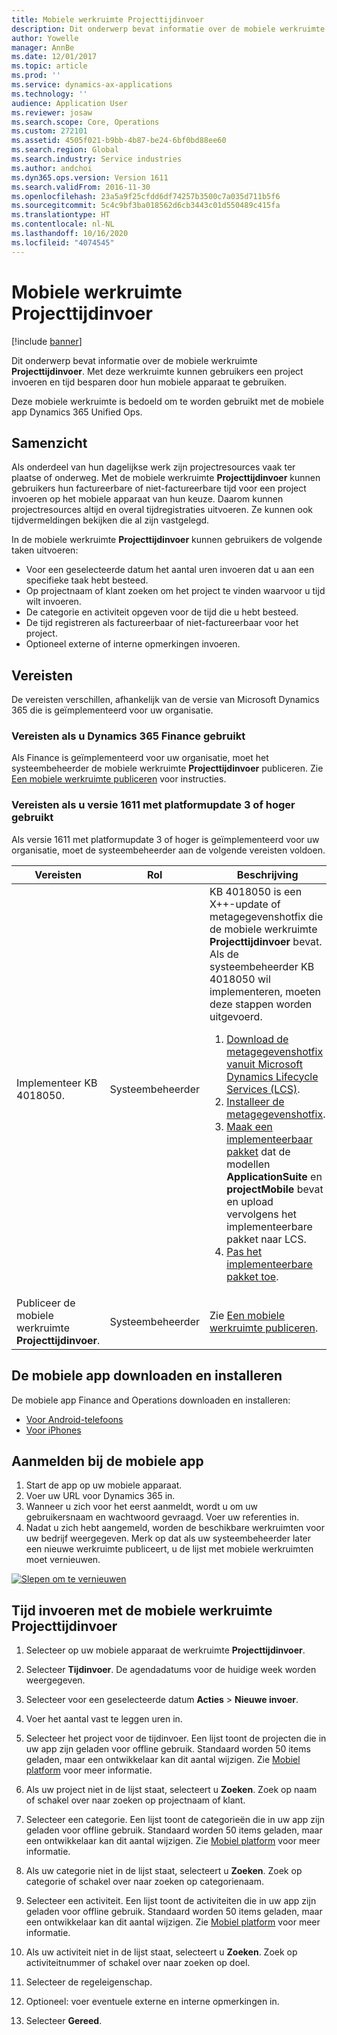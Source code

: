 ```yaml
---
title: Mobiele werkruimte Projecttijdinvoer
description: Dit onderwerp bevat informatie over de mobiele werkruimte Projecttijdinvoer. Met deze werkruimte kunnen gebruikers een project invoeren en tijd besparen door hun mobiele apparaat te gebruiken.
author: Yowelle
manager: AnnBe
ms.date: 12/01/2017
ms.topic: article
ms.prod: ''
ms.service: dynamics-ax-applications
ms.technology: ''
audience: Application User
ms.reviewer: josaw
ms.search.scope: Core, Operations
ms.custom: 272101
ms.assetid: 4505f021-b9bb-4b87-be24-6bf0bd88ee60
ms.search.region: Global
ms.search.industry: Service industries
ms.author: andchoi
ms.dyn365.ops.version: Version 1611
ms.search.validFrom: 2016-11-30
ms.openlocfilehash: 23a5a9f25cfdd6df74257b3500c7a035d711b5f6
ms.sourcegitcommit: 5c4c9bf3ba018562d6cb3443c01d550489c415fa
ms.translationtype: HT
ms.contentlocale: nl-NL
ms.lasthandoff: 10/16/2020
ms.locfileid: "4074545"
---
```

# <a name="project-time-entry-mobile-workspace"></a>Mobiele werkruimte Projecttijdinvoer

[!include [banner](../includes/banner.md)]

Dit onderwerp bevat informatie over de mobiele werkruimte **Projecttijdinvoer**. Met deze werkruimte kunnen gebruikers een project invoeren en tijd besparen door hun mobiele apparaat te gebruiken.

Deze mobiele werkruimte is bedoeld om te worden gebruikt met de mobiele app Dynamics 365 Unified Ops. 

## <a name="overview"></a>Samenzicht
Als onderdeel van hun dagelijkse werk zijn projectresources vaak ter plaatse of onderweg. Met de mobiele werkruimte **Projecttijdinvoer** kunnen gebruikers hun factureerbare of niet-factureerbare tijd voor een project invoeren op het mobiele apparaat van hun keuze. Daarom kunnen projectresources altijd en overal tijdregistraties uitvoeren. Ze kunnen ook tijdvermeldingen bekijken die al zijn vastgelegd. 

In de mobiele werkruimte **Projecttijdinvoer** kunnen gebruikers de volgende taken uitvoeren:

-   Voor een geselecteerde datum het aantal uren invoeren dat u aan een specifieke taak hebt besteed.
-   Op projectnaam of klant zoeken om het project te vinden waarvoor u tijd wilt invoeren.
-   De categorie en activiteit opgeven voor de tijd die u hebt besteed.
-   De tijd registreren als factureerbaar of niet-factureerbaar voor het project.
-   Optioneel externe of interne opmerkingen invoeren.

## <a name="prerequisites"></a>Vereisten
De vereisten verschillen, afhankelijk van de versie van Microsoft Dynamics 365 die is geïmplementeerd voor uw organisatie.

### <a name="prerequisites-if-you-use-dynamics-365-finance"></a>Vereisten als u Dynamics 365 Finance gebruikt
Als Finance is geïmplementeerd voor uw organisatie, moet het systeembeheerder de mobiele werkruimte **Projecttijdinvoer** publiceren. Zie [Een mobiele werkruimte publiceren](https://docs.microsoft.com/dynamics365/fin-ops-core/dev-itpro/mobile-apps/publish-mobile-workspace) voor instructies.

### <a name="prerequisites-if-you-use-version-1611-with-platform-update-3-or-later"></a>Vereisten als u versie 1611 met platformupdate 3 of hoger gebruikt
Als versie 1611 met platformupdate 3 of hoger is geïmplementeerd voor uw organisatie, moet de systeembeheerder aan de volgende vereisten voldoen. 

<table>
<thead>
<tr class="header">
<th>Vereisten</th>
<th>Rol</th>
<th>Beschrijving</th>
</tr>
</thead>
<tbody>
<tr class="odd">

<td>Implementeer KB 4018050.</td>
<td>Systeembeheerder</td>
<td>KB 4018050 is een X++-update of metagegevenshotfix die de mobiele werkruimte <strong>Projecttijdinvoer</strong> bevat. Als de systeembeheerder KB 4018050 wil implementeren, moeten deze stappen worden uitgevoerd.
<ol>
<li><a href="https://docs.microsoft.com/dynamics365/fin-ops-core/dev-itpro/migration-upgrade/download-hotfix-lcs">Download de metagegevenshotfix vanuit Microsoft Dynamics Lifecycle Services (LCS)</a>.</li>
<li><a href="https://docs.microsoft.com/dynamics365/fin-ops-core/dev-itpro/migration-upgrade/install-metadata-hotfix-package">Installeer de metagegevenshotfix</a>.</li>
<li><a href="https://docs.microsoft.com/dynamics365/fin-ops-core/dev-itpro/deployment/create-apply-deployable-package">Maak een implementeerbaar pakket</a> dat de modellen <strong>ApplicationSuite</strong> en <strong>projectMobile</strong> bevat en upload vervolgens het implementeerbare pakket naar LCS.</li>
<li><a href="https://docs.microsoft.com/dynamics365/fin-ops-core/dev-itpro/deployment/apply-deployable-package-system">Pas het implementeerbare pakket toe</a>.</li>

</ol></td>
</tr>
<tr class="even">
<td>Publiceer de mobiele werkruimte <strong>Projecttijdinvoer</strong>.</td>
<td>Systeembeheerder</td>
<td>Zie <a href="https://docs.microsoft.com/dynamics365/fin-ops-core/dev-itpro/mobile-apps/publish-mobile-workspace">Een mobiele werkruimte publiceren</a>.</td>
</tr>
</tbody>
</table>

## <a name="download-and-install-the-mobile-app"></a>De mobiele app downloaden en installeren

De mobiele app Finance and Operations downloaden en installeren:

-   [Voor Android-telefoons](https://go.microsoft.com/fwlink/?linkid=850662)
-   [Voor iPhones](https://go.microsoft.com/fwlink/?linkid=850663)

## <a name="sign-in-to-the-mobile-app"></a>Aanmelden bij de mobiele app
1.  Start de app op uw mobiele apparaat.
2.  Voer uw URL voor Dynamics 365 in.
3.  Wanneer u zich voor het eerst aanmeldt, wordt u om uw gebruikersnaam en wachtwoord gevraagd. Voer uw referenties in.
4.  Nadat u zich hebt aangemeld, worden de beschikbare werkruimten voor uw bedrijf weergegeven. Merk op dat als uw systeembeheerder later een nieuwe werkruimte publiceert, u de lijst met mobiele werkruimten moet vernieuwen.

[![Slepen om te vernieuwen](./media/pull-to-refresh-list-of-workspaces-183x300.png)](./media/pull-to-refresh-list-of-workspaces.png)

## <a name="enter-time-by-using-the-project-time-entry-mobile-workspace"></a>Tijd invoeren met de mobiele werkruimte Projecttijdinvoer
1.  Selecteer op uw mobiele apparaat de werkruimte **Projecttijdinvoer**.
2.  Selecteer **Tijdinvoer**. De agendadatums voor de huidige week worden weergegeven.
3.  Selecteer voor een geselecteerde datum **Acties** &gt; **Nieuwe invoer**.
4.  Voer het aantal vast te leggen uren in.
5.  Selecteer het project voor de tijdinvoer. Een lijst toont de projecten die in uw app zijn geladen voor offline gebruik. Standaard worden 50 items geladen, maar een ontwikkelaar kan dit aantal wijzigen. Zie [Mobiel platform](https://docs.microsoft.com/dynamics365/fin-ops-core/dev-itpro/mobile-apps/mobile-app-home-page) voor meer informatie.
6.  Als uw project niet in de lijst staat, selecteert u **Zoeken**. Zoek op naam of schakel over naar zoeken op projectnaam of klant.
7.  Selecteer een categorie. Een lijst toont de categorieën die in uw app zijn geladen voor offline gebruik. Standaard worden 50 items geladen, maar een ontwikkelaar kan dit aantal wijzigen. Zie [Mobiel platform](https://docs.microsoft.com/dynamics365/fin-ops-core/dev-itpro/mobile-apps/mobile-app-home-page) voor meer informatie.
8.  Als uw categorie niet in de lijst staat, selecteert u **Zoeken**. Zoek op categorie of schakel over naar zoeken op categorienaam.
9.  Selecteer een activiteit. Een lijst toont de activiteiten die in uw app zijn geladen voor offline gebruik. Standaard worden 50 items geladen, maar een ontwikkelaar kan dit aantal wijzigen. Zie [Mobiel platform](https://docs.microsoft.com/dynamics365/fin-ops-core/dev-itpro/mobile-apps/mobile-app-home-page) voor meer informatie.
10. Als uw activiteit niet in de lijst staat, selecteert u **Zoeken**. Zoek op activiteitnummer of schakel over naar zoeken op doel.

11. Selecteer de regeleigenschap.
12. Optioneel: voer eventuele externe en interne opmerkingen in.
13. Selecteer **Gereed**.
